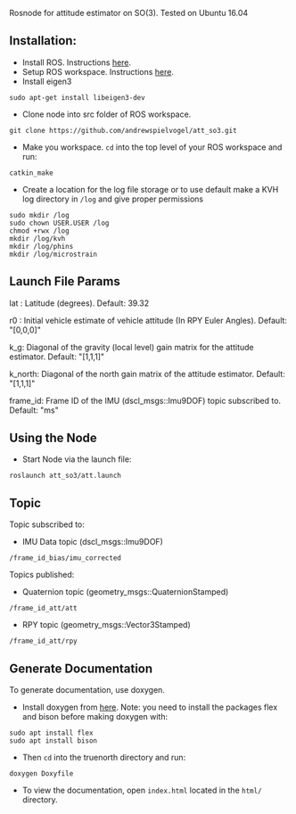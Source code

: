 Rosnode for attitude estimator on SO(3).  Tested on Ubuntu 16.04

## Installation:

- Install ROS. Instructions [here](http://wiki.ros.org/kinetic/Installation).
- Setup ROS workspace. Instructions [here](http://wiki.ros.org/ROS/Tutorials/InstallingandConfiguringROSEnvironment).
- Install eigen3
```
sudo apt-get install libeigen3-dev
```
- Clone node into src folder of ROS workspace.
```
git clone https://github.com/andrewspielvogel/att_so3.git
```
- Make you workspace. `cd` into the top level of your ROS workspace and run:
```
catkin_make
```
- Create a location for the log file storage or to use default make a KVH log directory in `/log` and give proper permissions
```
sudo mkdir /log   
sudo chown USER.USER /log
chmod +rwx /log           
mkdir /log/kvh
mkdir /log/phins
mkdir /log/microstrain
```

## Launch File Params

lat : Latitude (degrees). Default: 39.32

r0 : Initial vehicle estimate of vehicle attitude (In RPY Euler Angles). Default: "[0,0,0]"

k_g: Diagonal of the gravity (local level) gain matrix for the attitude estimator. Default: "[1,1,1]"

k_north: Diagonal of the north gain matrix of the attitude estimator. Default: "[1,1,1]"

frame_id: Frame ID of the IMU (dscl_msgs::Imu9DOF) topic subscribed to. Default: "ms"

## Using the Node

- Start Node via the launch file:
```
roslaunch att_so3/att.launch
```

## Topic

Topic subscribed to:
- IMU Data topic (dscl_msgs::Imu9DOF)
```
/frame_id_bias/imu_corrected
```

Topics published:

- Quaternion topic (geometry_msgs::QuaternionStamped)
```
/frame_id_att/att
```

- RPY topic (geometry_msgs::Vector3Stamped)
```
/frame_id_att/rpy
```

## Generate Documentation

To generate documentation, use doxygen.

- Install doxygen from [here](http://www.stack.nl/~dimitri/doxygen/download.html). Note: you need to install the packages flex and bison before making doxygen with:
```
sudo apt install flex
sudo apt install bison
```

- Then `cd` into the truenorth directory and run:
```
doxygen Doxyfile
```

- To view the documentation, open `index.html` located in the `html/` directory.
